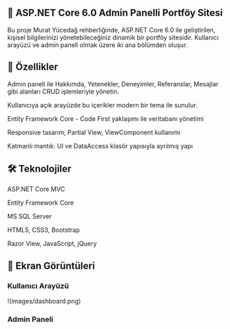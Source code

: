## 🎯 ASP.NET Core 6.0 Admin Panelli Portföy Sitesi
Bu proje Murat Yücedağ rehberliğinde, ASP.NET Core 6.0 ile geliştirilen, kişisel bilgilerinizi yönetebileceğiniz dinamik bir portföy sitesidir. Kullanıcı arayüzü ve admin paneli olmak üzere iki ana bölümden oluşur.

## 🚀 Özellikler
Admin paneli ile Hakkımda, Yetenekler, Deneyimler, Referanslar, Mesajlar gibi alanları CRUD işlemleriyle yönetin.

Kullanıcıya açık arayüzde bu içerikler modern bir tema ile sunulur.

Entity Framework Core - Code First yaklaşımı ile veritabanı yönetimi

Responsive tasarım, Partial View, ViewComponent kullanımı

Katmanlı mantık: UI ve DataAccess klasör yapısıyla ayrılmış yapı

## 🛠️ Teknolojiler
ASP.NET Core MVC

Entity Framework Core

MS SQL Server

HTML5, CSS3, Bootstrap

Razor View, JavaScript, jQuery

## 📸 Ekran Görüntüleri

### Kullanıcı Arayüzü
!(images/dashboard.png)

### Admin Paneli
